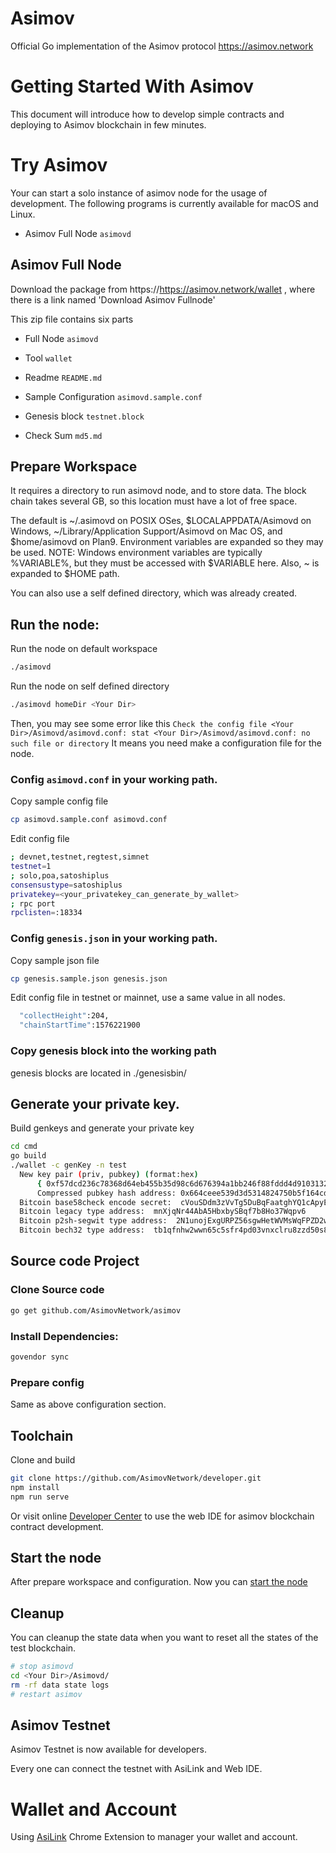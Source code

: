 # Asimov

Official Go implementation of the Asimov protocol https://asimov.network

# Getting Started With Asimov

This document will introduce how to develop simple contracts and
deploying to Asimov blockchain in few minutes.

# Try Asimov

Your can start a solo instance of asimov node for the usage of
development. The following programs is currently available for macOS and
Linux.

- Asimov Full Node ```asimovd```

## Asimov Full Node

Download the package from https://https://asimov.network/wallet , where
there is a link named 'Download Asimov Fullnode'

This zip file contains six parts

- Full Node ```asimovd```

- Tool ```wallet```

- Readme `README.md`

- Sample Configuration `asimovd.sample.conf`

- Genesis block `testnet.block`

- Check Sum `md5.md`

## Prepare Workspace

It requires a directory to run asimovd node, and to store data. The
block chain takes several GB, so this location must have a lot of free
space.

The default is ~/.asimovd on POSIX OSes, $LOCALAPPDATA/Asimovd on
Windows, ~/Library/Application Support/Asimovd on Mac OS, and
$home/asimovd on Plan9. Environment variables are expanded so they may
be used.  NOTE: Windows environment variables are typically %VARIABLE%,
but they must be accessed with $VARIABLE here. Also, ~ is expanded to
$HOME path.

You can also use a self defined directory, which was already created.

<a name="RunNode" />

## Run the node:

Run the node on default workspace
```sh
./asimovd
```

Run the node on self defined directory
```sh
./asimovd homeDir <Your Dir>
```

Then, you may see some error like this
`
Check the config file <Your Dir>/Asimovd/asimovd.conf:
stat <Your Dir>/Asimovd/asimovd.conf: no such file or directory
`
It means you need make a configuration file for the node.

### Config ```asimovd.conf``` in your working path.

Copy sample config file
```sh
cp asimovd.sample.conf asimovd.conf
```

Edit config file
```sh
; devnet,testnet,regtest,simnet
testnet=1
; solo,poa,satoshiplus
consensustype=satoshiplus
privatekey=<your_privatekey_can_generate_by_wallet>
; rpc port
rpclisten=:18334
```


### Config ```genesis.json``` in your working path.

Copy sample json file
```sh
cp genesis.sample.json genesis.json
```

Edit config file in testnet or mainnet, use a same value in all nodes.
```sh
  "collectHeight":204,
  "chainStartTime":1576221900
```

### Copy genesis block into the working path

genesis blocks are located in ./genesisbin/

## Generate your private key.

Build genkeys and generate your private key

```sh
cd cmd
go build
./wallet -c genKey -n test
  New key pair (priv, pubkey) (format:hex)
      { 0xf57dcd236c78368d64eb455b35d98c6d676394a1bb246f88fddd4d9103132729 , 0x020e470848be43cc2a9927af3ea9919e36a1e1b3319bc3845a31e1dcb5bcde79b8 }
      Compressed pubkey hash address: 0x664ceee539d3d5314824750b5f164cd8f8f87109b4
  Bitcoin base58check encode secret:  cVouSDdm3zVvTg5DuBqFaatghYQ1cApyEYBSdoSAyscmTCB5CK55
  Bitcoin legacy type address:  mnXjqNr44AbA5HbxbySBqf7b8Ho37Wqpv6
  Bitcoin p2sh-segwit type address:  2N1unojExgURPZ56sgwHetWVMsWqFPZD2wS
  Bitcoin bech32 type address:  tb1qfnhw2wwn65c5sfr4pd03vnxclru8zzd50s8fcy
```

## Source code Project

### Clone Source code

```sh
go get github.com/AsimovNetwork/asimov
```

### Install Dependencies:

```sh
govendor sync
```

### Prepare config

Same as above configuration section.

## Toolchain

Clone and build

```sh
git clone https://github.com/AsimovNetwork/developer.git
npm install
npm run serve
```

Or visit online [Developer Center](https://developer.asimov.network) to use
the web IDE for asimov blockchain contract development.


## Start the node

After prepare workspace and configuration. Now you can [start the node](#RunNode)


## Cleanup

You can cleanup the state data when you want to reset all the states of
the test blockchain.

```sh
# stop asimovd
cd <Your Dir>/Asimovd/
rm -rf data state logs
# restart asimov
```

## Asimov Testnet

Asimov Testnet is now available for developers.

Every one can connect the testnet with AsiLink and Web IDE.

# Wallet and Account

Using [AsiLink](https://www.asimov.network/wallet) Chrome Extension to
manager your wallet and account.

